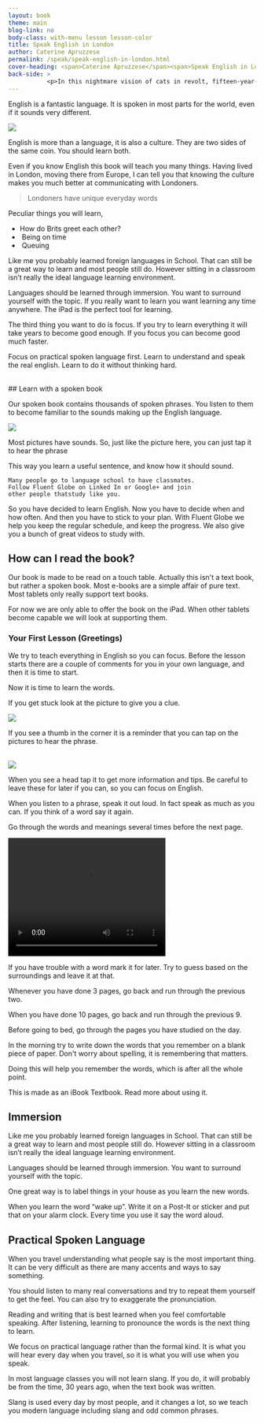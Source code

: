 ```yaml
---
layout: book
theme: main
blog-link: no
body-class: with-menu lesson lesson-color
title: Speak English in London
author: Caterine Apruzzese
permalink: /speak/speak-english-in-london.html
cover-heading: <span>Caterine Apruzzese</span><span>Speak English in London</span>
back-side: >
           <p>In this nightmare vision of cats in revolt, fifteen-year-old Alex and his friends set out on a diabolical orgy of robbery, rape, torture and murder. Alex is jailed for his teenage delinquency and the State tries to reform him - but at what cost?</p>
---
```


English is a fantastic language. It is spoken in most parts for the world, even if it sounds very different.

<img class="right-side" src="/assets/english-cup.jpg" onclick="Resolver('page::player::').setSrc('/assets/copper-likes-cuppa.mp3'); Resolver('page::player::').play();">

English is more than a language, it is also a culture. They are two sides of the same coin. You should learn both.

Even if you know English this book will teach you many things.
Having lived in London, moving there from Europe, I can tell you that knowing the culture makes you much better at communicating with Londoners.

<blockquote>Londoners have unique everyday words</blockquote>

Peculiar things you will learn,

* How do Brits greet each other?​
*  Being on time
* ​ Queuing​  

Like me you probably learned foreign languages in School. That can still be a great way to learn and most people still do. However sitting in a classroom isn’t really the ideal language learning environment.

Languages should be learned through immersion. You want to surround yourself with the topic. 
If you really want to learn you want learning any time anywhere.
The iPad is the perfect tool for learning.


The third thing you want to do is focus. If you try to learn everything it will take years to become good enough. If you focus you can become good much faster.

Focus on practical spoken language first. Learn to understand and speak the real english. 
Learn to do it without thinking hard.


<br class="column">
## Learn with a spoken book

Our spoken book contains thousands of spoken phrases. 
You listen to them to become familiar to the sounds making up the English language.

<img class="right-side" src="/assets/book-glasses.jpg" onclick="Resolver('page::player::').setSrc('/assets/i-dont-eat-nuts.mp3'); Resolver('page::player::').play();">

Most pictures have sounds. So, just like the picture here, you can just tap it to hear the phrase

This way you learn a useful sentence, and know how it should sound.

    Many people go to language school to have classmates. 
    Follow Fluent Globe on Linked In or Google+ and join 
    other people thatstudy like you.

So you have decided to learn English. Now you have to decide when and how often.
And then you have to stick to your plan.
With Fluent Globe we help you keep the regular schedule, and keep the progress.
We also give you a bunch of great videos to study with.


## How can I read the book?

Our book is made to be read on a touch table. Actually this isn't a text book, but rather a spoken book. Most e-books are a simple affair of pure text. Most tablets only really support text books.

For now we are only able to offer the book on the iPad. When other
tablets become capable we will look at supporting them.



### Your First Lesson (Greetings)

We try to teach everything in English so you can focus. Before the lesson starts there are a couple of comments for you in your own language, and then it is time to start.

Now it is time to learn the words.

If you get stuck look at the picture to give you a clue.

<img class="left-side-70" src="/assets/thumbprint.jpg" onclick="Resolver('page::player::').setSrc('/assets/i-dont-eat-nuts.mp3'); Resolver('page::player::').play();">

If you see a thumb in the corner it is a reminder that you can tap on the pictures to hear the phrase. 

<br>

<img class="right-side-80" src="/assets/queen-spoken.png">

When you see a head tap it to get more information and tips. Be careful to leave these for later if you can, so you can focus on English.

When you listen to a phrase, speak it out loud. In fact speak as much as you can. If you think of a word say it again.

Go through the words and meanings several times before the next page. 

<video width="320" height="240" preload="none">
	<source type="video/quicktime" src="/assets/first-lesson.mov" /> 
</video>

If you have trouble with a word mark it for later. Try to guess based on the surroundings and leave it at that.

Whenever you have done 3 pages, go back and run through the previous two.

When you have done 10 pages, go back and run through the previous 9.

Before going to bed, go through the pages you have studied on the day.

In the morning try to write down the words that you remember on a blank piece of paper.
Don't worry about spelling, it is remembering that matters.

Doing this will help you remember the words, which is after all the whole point.

This is made as an iBook Textbook. Read more about using it.





## Immersion

Like me you probably learned foreign languages in School. That can still be a great way to learn and most people still do. However sitting in a classroom isn’t really the ideal language learning environment.

Languages should be learned through immersion. You want to surround yourself with the topic.

One great way is to label things in your house as you learn the new words. 

When you learn the word “wake up”. Write it on a Post-It or sticker and put that on your alarm clock. Every time you use it say the word aloud.

## Practical Spoken Language

When you travel understanding what people say is the most important thing. It can be very difficult as there are many accents and ways to say something.

You should listen to many real conversations and try to repeat them yourself to get the feel. You can also try to exaggerate the pronunciation.

Reading and writing that is best learned when you feel comfortable speaking. After listening, learning to pronounce the words is the next thing to learn.

We focus on practical language rather than the formal kind. It is what you will hear every day when you travel, so it is what you will use when you speak.

In most language classes you will not learn slang. If you do, it will probably be from the time, 30 years ago, when the text book was written.

Slang is used every day by most people, and it changes a lot, so we teach you modern language including slang and odd common phrases.
